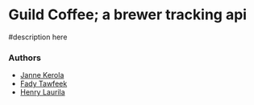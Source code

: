 # Guild Coffee; a brewer tracking api
#description here


### Authors
- [Janne Kerola](https://github.com/jkerola)
- [Fady Tawfeek](https://github.com/fadytawfeek)
- [Henry Laurila](https://github.com/hemeba47)
